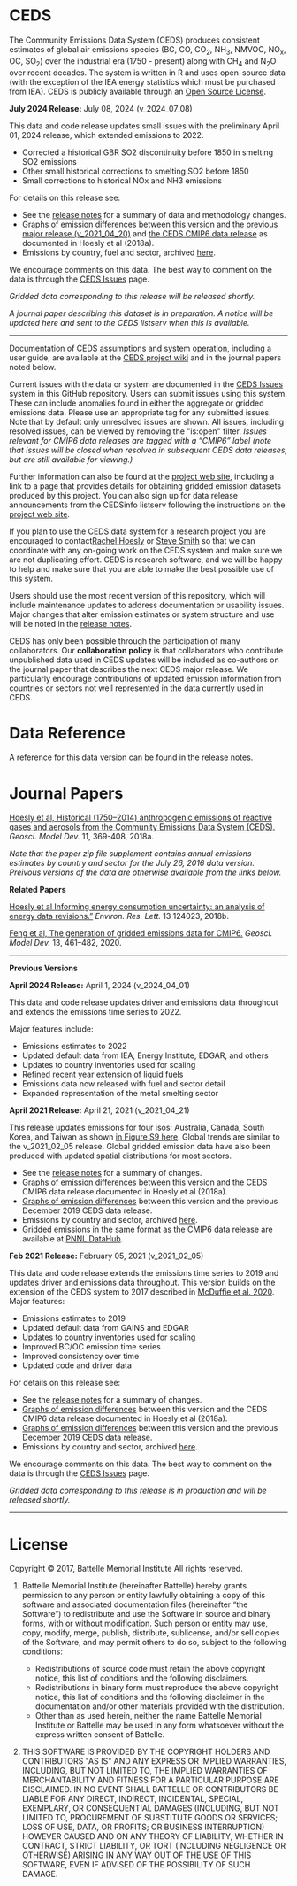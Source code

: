 # CEDS
The Community Emissions Data System (CEDS) produces consistent estimates of global air emissions species (BC, CO, CO<sub>2</sub>, NH<sub>3</sub>, NMVOC, NO<sub>x</sub>,  OC, SO<sub>2</sub>) over the industrial era (1750 - present) along with CH<sub>4</sub> and N<sub>2</sub>O over recent decades. The system is written in R and uses open-source data (with the exception of the IEA energy statistics which must be purchased from IEA). CEDS is publicly available through an [Open Source License](#license-section).

**July 2024 Release:** July 08, 2024 (v\_2024\_07\_08)

This data and code release updates small issues with the preliminary April 01, 2024 release, which extended emissions to 2022. 

* Corrected a historical GBR SO2 discontinuity before 1850 in smelting SO2 emissions
* Other small historical corrections to smelting SO2 before 1850
* Small corrections to historical NOx and NH3 emissions

For details on this release see:

* See the [release notes](https://github.com/JGCRI/CEDS/wiki/Release-Notes) for a summary of data and methodology changes.
* Graphs of emission differences between this version and [the previous major release (v_2021_04_20)](./documentation/Version_comparison_figures_v_2024_07_08_vs_v_2021_04_20.pdf) and [the CEDS CMIP6 data release](./documentation/Version_comparison_figures_v_2024_07_08_vs_2016_07_16(CMIP6).pdf)
 as documented in Hoesly et al (2018a).
* Emissions by country, fuel and sector, archived [here](http://doi.org/10.5281/zenodo.12803197).

We encourage comments on this data. The best way to comment on the data is through the [CEDS Issues](https://github.com/JGCRI/CEDS/issues) page.

_Gridded data corresponding to this release will be released shortly._	

_A journal paper describing this dataset is in preparation. A notice will be updated here and sent to the CEDS listserv when this is available._

***

Documentation of CEDS assumptions and system operation, including a user guide, are available at the [CEDS project wiki](https://github.com/JGCRI/CEDS/wiki) and in the journal papers noted below. 

Current issues with the data or system are documented in the [CEDS Issues](https://github.com/JGCRI/CEDS/issues) system in this GitHub repository. Users can submit issues using this system. These can include anomalies found in either the aggregate or gridded emissions data. Please use an appropriate tag for any submitted issues. Note that by default only unresolved issues are shown. All issues, including resolved issues, can be viewed by removing the "is:open" filter. *Issues relevant for CMIP6 data releases are tagged with a “CMIP6” label (note that issues will be closed when resolved in subsequent CEDS data releases, but are still available for viewing.)*

Further information can also be found at the [project web site](https://www.pnnl.gov/projects/ceds), including a link to a page that provides details for obtaining gridded emission datasets produced by this project. You can also sign up for data release announcements from the CEDSinfo listserv following the instructions on the [project web site](https://www.pnnl.gov/projects/ceds).

If you plan to use the CEDS data system for a research project you are encouraged to contact[Rachel Hoesly](mailto:rachel.hoesly@pnnl.gov) or [Steve Smith](mailto:ssmith@pnnl.gov) so that we can coordinate with any on-going work on the CEDS system and make sure we are not duplicating effort. CEDS is research software, and we will be happy to help and make sure that you are able to make the best possible use of this system.

Users should use the most recent version of this repository, which will include maintenance updates to address documentation or usability issues. Major changes that alter emission estimates or system structure and use will be noted in the [release notes](https://github.com/JGCRI/CEDS/wiki/Release-Notes).

CEDS has only been possible through the participation of many collaborators. Our **collaboration policy** is that collaborators who contribute unpublished data used in CEDS updates will be included as co-authors on the journal paper that describes the next CEDS major release. We particularly encourage contributions of updated emission information from countries or sectors not well represented in the data currently used in CEDS.

# Data Reference

A reference for this data version can be found in the [release notes](https://github.com/JGCRI/CEDS/wiki/Release-Notes).

# Journal Papers
[Hoesly et al, Historical (1750–2014) anthropogenic emissions of reactive gases and aerosols from the Community Emissions Data System (CEDS). ](https://www.geosci-model-dev.net/11/369/2018/gmd-11-369-2018.html) _Geosci. Model Dev._ 11, 369-408, 2018a.

_Note that the paper zip file supplement contains annual emissions estimates by country and sector for the July 26, 2016 data version. Preivous versions of the data are otherwise available from the links below._

**Related Papers**

[Hoesly et al Informing energy consumption uncertainty: an analysis of energy data revisions.”](https://iopscience.iop.org/article/10.1088/1748-9326/aaebc3/meta) _Environ. Res. Lett._ 13 124023, 2018b.

[Feng et al, The generation of gridded emissions data for CMIP6.](https://gmd.copernicus.org/articles/13/461/2020/) _Geosci. Model Dev._ 13, 461–482, 2020.

***

**Previous Versions** 

**April 2024 Release:** April 1, 2024 (v\_2024\_04\_01)

This data and code release updates driver and emissions data throughout and extends the emissions time series to 2022. 

Major features include:

* Emissions estimates to 2022
* Updated default data from IEA, Energy Institute, EDGAR, and others
* Updates to country inventories used for scaling
* Refined recent year extension of liquid fuels
* Emissions data now released with fuel and sector detail
* Expanded representation of the metal smelting sector

**April 2021 Release:** April 21, 2021 (v\_2021\_04\_21)

This release updates emissions for four isos: Australia, Canada, South Korea, and Taiwan as shown [in Figure S9 here](./documentation/Version_comparison_figures_v_2021_04_21_vs_v_2021_02_05.pdf). Global trends are similar to the v\_2021\_02\_05 release. Global gridded emission data have also been produced with updated spatial distributions for most sectors.

* See the [release notes](https://github.com/JGCRI/CEDS/wiki/Release-Notes) for a summary of changes.
* [Graphs of emission differences](./documentation/Version_comparison_figures_v_2021_04_21_vs_v_2016_07_16(CMIP6).pdf) between this version and the CEDS CMIP6 data release documented in Hoesly et al (2018a). 
* [Graphs of emission differences](./documentation/Version_comparison_figures_v_2021_04_21_vs_v_2019_12_23.pdf) between this version and the previous December 2019 CEDS data release. 
* Emissions by country and sector, archived [here](http://doi.org/10.5281/zenodo.4741285).
* Gridded emissions in the same format as the CMIP6 data release are available at [PNNL DataHub](https://data.pnnl.gov/dataset/CEDS-4-21-21).


**Feb 2021 Release:** February 05, 2021 (v\_2021\_02\_05)

This data and code release extends the emissions time series to 2019 and updates driver and emissions data throughout. This version builds on the extension of the CEDS system to 2017 described in [McDuffie et al. 2020](https://essd.copernicus.org/preprints/essd-2020-103/). Major features:

* Emissions estimates to 2019
* Updated default data from GAINS and EDGAR
* Updates to country inventories used for scaling
* Improved BC/OC emission time series
* Improved consistency over time
* Updated code and driver data

For details on this release see:

* See the [release notes](https://github.com/JGCRI/CEDS/wiki/Release-Notes) for a summary of changes.
* [Graphs of emission differences](./documentation/Version_comparison_figures_v_2021_02_05_vs_v_2016_07_16(CMIP6).pdf) between this version and the CEDS CMIP6 data release documented in Hoesly et al (2018a). 
* [Graphs of emission differences](./documentation/Version_comparison_figures_v_2021_02_05_vs_v_2019_12_23.pdf) between this version and the previous December 2019 CEDS data release. 
* Emissions by country and sector, archived [here](http://doi.org/10.5281/zenodo.4509372).

We encourage comments on this data. The best way to comment on the data is through the [CEDS Issues](https://github.com/JGCRI/CEDS/issues) page.

_Gridded data corresponding to this release is in production and will be released shortly._

***

# <a name="license-section"></a>License
Copyright © 2017, Battelle Memorial Institute
All rights reserved.

1.	Battelle Memorial Institute (hereinafter Battelle) hereby grants permission to any person or entity lawfully obtaining a copy of this software and associated documentation files (hereinafter “the Software”) to redistribute and use the Software in source and binary forms, with or without modification.  Such person or entity may use, copy, modify, merge, publish, distribute, sublicense, and/or sell copies of the Software, and may permit others to do so, subject to the following conditions:

    * Redistributions of source code must retain the above copyright notice, this list of conditions and the following disclaimers. 
    * Redistributions in binary form must reproduce the above copyright notice, this list of conditions and the following disclaimer in the documentation and/or other materials provided with the distribution. 
    * Other than as used herein, neither the name Battelle Memorial Institute or Battelle may be used in any form whatsoever without the express written consent of Battelle.

2.	THIS SOFTWARE IS PROVIDED BY THE COPYRIGHT HOLDERS AND CONTRIBUTORS "AS IS" AND ANY EXPRESS OR IMPLIED WARRANTIES, INCLUDING, BUT NOT LIMITED TO, THE IMPLIED WARRANTIES OF MERCHANTABILITY AND FITNESS FOR A PARTICULAR PURPOSE ARE DISCLAIMED. IN NO EVENT SHALL BATTELLE OR CONTRIBUTORS BE LIABLE FOR ANY DIRECT, INDIRECT, INCIDENTAL, SPECIAL, EXEMPLARY, OR CONSEQUENTIAL DAMAGES (INCLUDING, BUT NOT LIMITED TO, PROCUREMENT OF SUBSTITUTE GOODS OR SERVICES; LOSS OF USE, DATA, OR PROFITS; OR BUSINESS INTERRUPTION) HOWEVER CAUSED AND ON ANY THEORY OF LIABILITY, WHETHER IN CONTRACT, STRICT LIABILITY, OR TORT (INCLUDING NEGLIGENCE OR OTHERWISE) ARISING IN ANY WAY OUT OF THE USE OF THIS SOFTWARE, EVEN IF ADVISED OF THE POSSIBILITY OF SUCH DAMAGE.
